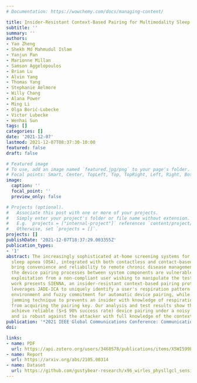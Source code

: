 ```yaml
---
# Documentation: https://wowchemy.com/docs/managing-content/

title: Insider-Resistant Context-Based Pairing for Multimodality Sleep Apnea Test
subtitle: ''
summary: ''
authors:
- Yao Zheng
- Shekh Md Mahmudul Islam
- Yanjun Pan
- Marionne Millan
- Samson Aggelopoulos
- Brian Lu
- Alvin Yang
- Thomas Yang
- Stephanie Aelmore
- Willy Chang
- Alana Power
- Ming Li
- Olga Borić-Lubecke
- Victor Lubecke
- Wenhai Sun
tags: []
categories: []
date: '2021-12-07'
lastmod: 2021-12-07T08:37:30-10:00
featured: false
draft: false

# Featured image
# To use, add an image named `featured.jpg/png` to your page's folder.
# Focal points: Smart, Center, TopLeft, Top, TopRight, Left, Right, BottomLeft, Bottom, BottomRight.
image:
  caption: ''
  focal_point: ''
  preview_only: false

# Projects (optional).
#   Associate this post with one or more of your projects.
#   Simply enter your project's folder or file name without extension.
#   E.g. `projects = ["internal-project"]` references `content/project/deep-learning/index.md`.
#   Otherwise, set `projects = []`.
projects: []
publishDate: '2021-12-07T18:37:29.003355Z'
publication_types:
- '1'
abstract: The increasingly sophisticated at-home screening systems for obstructive
  sleep apnea (OSA), integrated with both contactless and contact-based sensing modalities,
  bring convenience and reliability to remote chronic disease management. However,
  the device pairing processes between system components are vulnerable to wireless
  exploitation from a non-compliant user wishing to manipulate the test results. This
  work presents SIENNA, an insider-resistant context-based pairing protocol. SIENNA
  leverages JADE-ICA to uniquely identify a user's respiration pattern within a multi-person
  environment and fuzzy commitment for automatic device pairing, while using friendly
  jamming technique to prevents an insider with knowledge of respiration patterns
  from acquiring the pairing key. Our analysis and test results show that SIENNA can
  achieve reliable ($>$ 90% success rate) device pairing under a noisy environment
  and is robust against the attacker with full knowledge of the context information.
publication: '*2021 IEEE Global Communications Conference: Communication & Information Systems Security*'
doi:

links:
- name: PDF
  url: https://api.zotero.org/users/3468578/publications/items/X5WI599E/file/view
- name: Report
  url: https://arxiv.org/abs/2105.00314
- name: Dataset
  url: https://github.com/gustybear-research/x96_wirles_physllgcl_sensing
---
```

